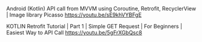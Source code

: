 

Android (Kotlin) API call from MVVM using Coroutine, Retrofit, RecyclerView | Image library Picasso
https://youtu.be/sE9khVYBFgE

KOTLIN Retrofit Tutorial | Part 1 | Simple GET Request | For Beginners | Easiest Way to API Call
https://youtu.be/5gFrXGbQsc8
